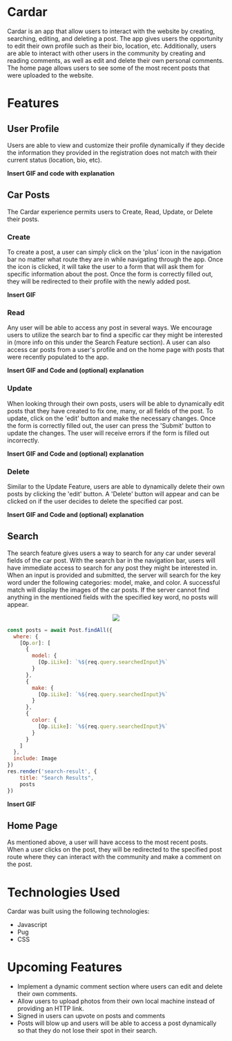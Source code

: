 # Cardar

Cardar is an app that allow users to interact with the website by creating, searching, editing, and deleting a post. The app gives users the opportunity to edit their own profile such as their bio, location, etc. Additionally, users are able to interact with other users in the community by creating and reading comments, as well as edit and delete their own personal comments. The home page allows users to see some of the most recent posts that were uploaded to the website.

# Features
## User Profile
Users are able to view and customize their profile dynamically if they decide the information they provided in the registration does not match with their current status (location, bio, etc).

**Insert GIF and code with explanation**

## Car Posts
The Cardar experience permits users to Create, Read, Update, or Delete their posts.

### Create
To create a post, a user can simply click on the 'plus' icon in the navigation bar no matter what route they are in while navigating through the app. Once the icon is clicked, it will take the user to a form that will ask them for specific information about the post. Once the form is correctly filled out, they will be redirected to their profile with the newly added post.

**Insert GIF**

### Read
Any user will be able to access any post in several ways. We encourage users to utilize the search bar to find a specific car they might be interested in (more info on this under the Search Feature section). A user can also access car posts from a user's profile and on the home page with posts that were recently populated to the app.

**Insert GIF and Code and (optional) explanation**

### Update
When looking through their own posts, users will be able to dynamically edit posts that they have created to fix one, many, or all fields of the post. To update, click on the 'edit' button and make the necessary changes. Once the form is correctly filled out, the user can press the 'Submit' button to update the changes. The user will receive errors if the form is filled out incorrectly.

**Insert GIF and Code and (optional) explanation**

### Delete
Similar to the Update Feature, users are able to dynamically delete their own posts by clicking the 'edit' button. A 'Delete' button will appear and can be clicked on if the user decides to delete the specified car post.

**Insert GIF and Code and (optional) explanation**

## Search
The search feature gives users a way to search for any car under several fields of the car post. With the search bar in the navigation bar, users will have immediate access to search for any post they might be interested in. When an input is provided and submitted, the server will search for the key word under the following categories: model, make, and color. A successful match will display the images of the car posts. If the server cannot find anything in the mentioned fields with the specified key word, no posts will appear.

<p align="center">
  <img src="https://media.giphy.com/media/jyjVgyWFAzNkjwNkfU/giphy.gif"></img>
</p>

```js
const posts = await Post.findAll({
  where: {
    [Op.or]: [
      {
        model: {
          [Op.iLike]: `%${req.query.searchedInput}%`
        }
      },
      {
        make: {
          [Op.iLike]: `%${req.query.searchedInput}%`
        }
      },
      {
        color: {
          [Op.iLike]: `%${req.query.searchedInput}%`
        }
      }
    ]
  },
  include: Image
})
res.render('search-result', {
    title: "Search Results",
    posts
})

```

**Insert GIF**

## Home Page
As mentioned above, a user will have access to the most recent posts. When a user clicks on the post, they will be redirected to the specified post route where they can interact with the community and make a comment on the post.


# Technologies Used
Cardar was built using the following technologies:
- Javascript
- Pug
- CSS

# Upcoming Features
- Implement a dynamic comment section where users can edit and delete their own comments.
- Allow users to upload photos from their own local machine instead of providing an HTTP link.
- Signed in users can upvote on posts and comments
- Posts will blow up and users will be able to access a post dynamically so that they do not lose their spot in their search.
